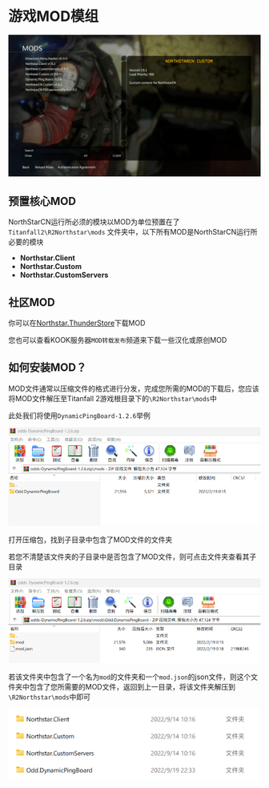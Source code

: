 # 游戏MOD模组

![NorthStarCN Mods](../assets/mods.png)

## 预置核心MOD

NorthStarCN运行所必须的模块以MOD为单位预置在了`Titanfall2\R2Northstar\mods` 文件夹中，以下所有MOD是NorthStarCN运行所必要的模块

- **Northstar.Client**
- **Northstar.Custom**
- **Northstar.CustomServers**

## 社区MOD

你可以在[Northstar.ThunderStore](https://northstar.thunderstore.io/)下载MOD

您也可以查看KOOK服务器`MOD转载发布`频道来下载一些汉化或原创MOD

## 如何安装MOD？

MOD文件通常以压缩文件的格式进行分发，完成您所需的MOD的下载后，您应该将MOD文件解压至Titanfall 2游戏根目录下的`\R2Northstar\mods`中

此处我们将使用`DynamicPingBoard-1.2.6`举例

![DynamicPingBoard](../assets/DynamicPingBoard.png)

打开压缩包，找到子目录中包含了MOD文件的文件夹

若您不清楚该文件夹的子目录中是否包含了MOD文件，则可点击文件夹查看其子目录

![what-does-mod-looks-like](../assets/what-does-mod-folder-looks-like.png)

若该文件夹中包含了一个名为`mod`的文件夹和一个`mod.json`的json文件，则这个文件夹中包含了您所需要的MOD文件，返回到上一目录，将该文件夹解压到`\R2Northstar\mods`中即可

![mod-go](../assets/mod-go.png)

